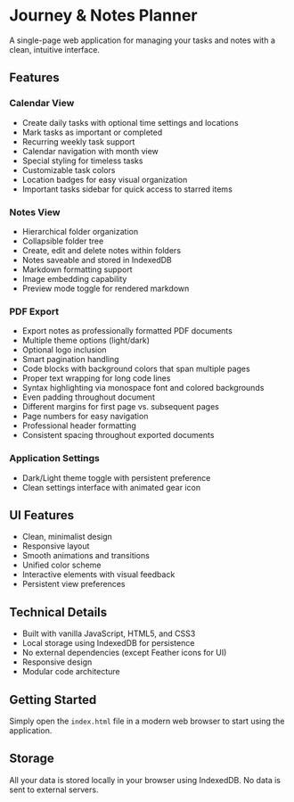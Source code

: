 # Journey & Notes Planner

A single-page web application for managing your tasks and notes with a clean, intuitive interface.

## Features

### Calendar View
- Create daily tasks with optional time settings and locations
- Mark tasks as important or completed
- Recurring weekly task support
- Calendar navigation with month view
- Special styling for timeless tasks
- Customizable task colors
- Location badges for easy visual organization
- Important tasks sidebar for quick access to starred items

### Notes View
- Hierarchical folder organization
- Collapsible folder tree
- Create, edit and delete notes within folders
- Notes saveable and stored in IndexedDB
- Markdown formatting support
- Image embedding capability
- Preview mode toggle for rendered markdown

### PDF Export
- Export notes as professionally formatted PDF documents
- Multiple theme options (light/dark)
- Optional logo inclusion
- Smart pagination handling
- Code blocks with background colors that span multiple pages
- Proper text wrapping for long code lines
- Syntax highlighting via monospace font and colored backgrounds
- Even padding throughout document
- Different margins for first page vs. subsequent pages
- Page numbers for easy navigation
- Professional header formatting
- Consistent spacing throughout exported documents

### Application Settings
- Dark/Light theme toggle with persistent preference
- Clean settings interface with animated gear icon

## UI Features
- Clean, minimalist design
- Responsive layout
- Smooth animations and transitions
- Unified color scheme
- Interactive elements with visual feedback
- Persistent view preferences

## Technical Details

- Built with vanilla JavaScript, HTML5, and CSS3
- Local storage using IndexedDB for persistence
- No external dependencies (except Feather icons for UI)
- Responsive design
- Modular code architecture

## Getting Started

Simply open the `index.html` file in a modern web browser to start using the application.

## Storage

All your data is stored locally in your browser using IndexedDB. No data is sent to external servers.
